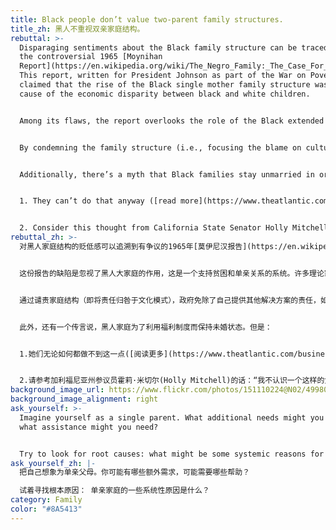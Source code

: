 ```yaml
---
title: Black people don’t value two-parent family structures.
title_zh: 黑人不重视双亲家庭结构。
rebuttal: >-
  Disparaging sentiments about the Black family structure can be traced back to
  the controversial 1965 [Moynihan
  Report](https://en.wikipedia.org/wiki/The_Negro_Family:_The_Case_For_National_Action).
  This report, written for President Johnson as part of the War on Poverty,
  claimed that the rise of the Black single mother family structure was the
  cause of the economic disparity between black and white children.


  Among its flaws, the report overlooks the role of the Black extended family, a support system to cope with poverty and single parenthood. “Many theorists have argued that Moynihan got it backwards: The disadvantaged position of blacks is not the consequence of single-parent families, but rather the cause of them.” \[1]


  By condemning the family structure (i.e., focusing the blame on cultural patterns), the government absolves itself of responsibility to provide other solutions, like parental/child support, education equality, and alternatives to incarceration.


  Additionally, there’s a myth that Black families stay unmarried in order to take advantage of the welfare system. But:


  1. They can’t do that anyway ([read more](https://www.theatlantic.com/business/archive/2014/05/how-welfare-reform-left-single-moms-behind/361964/) about the TANF program)—and in fact, single mothers cannot even use welfare if they want to dedicate time to furthering their education.


  2. Consider this thought from California State Senator Holly Mitchell: “I don’t know a woman — and I don’t think she exists — who would have a baby for the sole purpose of having another $130 a month.”\[2]
rebuttal_zh: >-
  对黑人家庭结构的贬低感可以追溯到有争议的1965年[莫伊尼汉报告](https://en.wikipedia.org/wiki/The_Negro_Family:_The_Case_For_National_Action)。作为反贫困战争的一部分，这份为约翰逊总统撰写的报告声称，黑人单亲母亲家庭结构的上升是造成黑人和白人儿童经济差距的原因。


  这份报告的缺陷是忽视了黑人大家庭的作用，这是一个支持贫困和单亲关系的系统。许多理论家认为莫伊尼汉因果倒置了：黑人的不利地位不是单亲家庭的结果，而是单亲家庭的原因。\[1]


  通过谴责家庭结构（即将责任归咎于文化模式），政府免除了自己提供其他解决方案的责任，如父母/子女支持、教育平等和提供关押监禁的替代方案。


  此外，还有一个传言说，黑人家庭为了利用福利制度而保持未婚状态。但是：


  1.她们无论如何都做不到这一点([阅读更多](https://www.theatlantic.com/business/archive/2014/05/how-welfare-reform-left-single-moms-behind/361964/)关于TANF计划的内容) - 事实上，如果单身母亲想把时间花在自身的进一步教育上，她们甚至一点福利都享受不到。


  2.请参考加利福尼亚州参议员霍莉·米切尔(Holly Mitchell)的话：“我不认识一个这样的女人 - 我也不认为她存在 - 她会为了每月多拿130美元而生孩子。”\[2]
background_image_url: https://www.flickr.com/photos/151110224@N02/49980596386
background_image_alignment: right
ask_yourself: >-
  Imagine yourself as a single parent. What additional needs might you have, and
  what assistance might you need?


  Try to look for root causes: what might be some systemic reasons for single parenthood?
ask_yourself_zh: |-
  把自己想象为单亲父母。你可能有哪些额外需求，可能需要哪些帮助？

  试着寻找根本原因： 单亲家庭的一些系统性原因是什么？
category: Family
color: "#8A5413"
---
```

